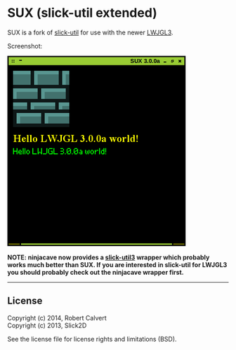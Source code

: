 # SUX (slick-util extended)

SUX is a fork of [slick-util] for use with the newer [LWJGL3].


Screenshot:

![screenshot](screenshot.png)

**NOTE: ninjacave now provides a [slick-util3] wrapper which probably works much better than SUX. If you are interested in slick-util for LWJGL3 you should probably check out the ninjacave wrapper first.**

---

## License

Copyright (c) 2014, Robert Calvert   
Copyright (c) 2013, Slick2D

See the license file for license rights and limitations (BSD).

[slick-util]:http://slick.ninjacave.com/
[LWJGL3]:http://www.lwjgl.org/
[slick-util3]:http://forum.lwjgl.org/index.php?topic=4800.msg29603#msg29603
